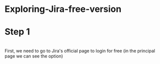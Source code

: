 # Exploring-Jira-free-version
# Step 1
<br> First, we need to go to Jira's official page to login for free (in the principal page we can see the option)<br>

